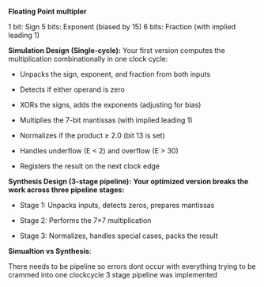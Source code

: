 **Floating Point multipler**

1 bit: Sign
5 bits: Exponent (biased by 15)
6 bits: Fraction (with implied leading 1)


**Simulation Design (Single-cycle):**
Your first version computes the multiplication combinationally in one clock cycle:

- Unpacks the sign, exponent, and fraction from both inputs

- Detects if either operand is zero
- XORs the signs, adds the exponents (adjusting for bias)

- Multiplies the 7-bit mantissas (with implied leading 1)

- Normalizes if the product ≥ 2.0 (bit 13 is set)

- Handles underflow (E < 2) and overflow (E > 30)

- Registers the result on the next clock edge

**Synthesis Design (3-stage pipeline):**
**Your optimized version breaks the work across three pipeline stages:**

- Stage 1: Unpacks inputs, detects zeros, prepares mantissas

- Stage 2: Performs the 7×7 multiplication

- Stage 3: Normalizes, handles special cases, packs the result

**Simualtion vs Synthesis**:

There needs to be pipeline so errors dont occur with everything trying to be crammed into one clockcycle
3 stage pipeline was implemented
